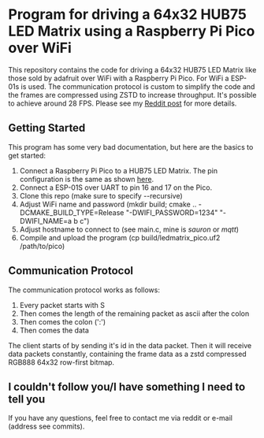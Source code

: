 # Program for driving a 64x32 HUB75 LED Matrix using a Raspberry Pi Pico over WiFi

This repository contains the code for driving a 64x32 HUB75 LED Matrix like those sold by
adafruit over WiFi with a Raspberry Pi Pico. For WiFi a ESP-01s is used. The communication protocol is
custom to simplify the code and the frames are compressed using ZSTD to increase throughput. It's possible
to achieve around 28 FPS. Please see my 
[Reddit post](https://www.reddit.com/r/raspberry_pi/comments/r7v4xo/raspberry_pi_pico_driving_64x32_ledmatrix_over/) 
for more details.

## Getting Started

This program has some very bad documentation, but here are the basics to get started:
1. Connect a Raspberry Pi Pico to a HUB75 LED Matrix. The pin configuration is the same as shown
[here](https://github.com/raspberrypi/pico-examples/tree/master/pio/hub75).
2. Connect a ESP-01S over UART to pin 16 and 17 on the Pico.
3. Clone this repo (make sure to specify --recursive)
4. Adjust WiFi name and password (mkdir build; cmake .. -DCMAKE_BUILD_TYPE=Release "-DWIFI_PASSWORD=1234" "-DWIFI_NAME=a b c")
5. Adjust hostname to connect to (see main.c, mine is *sauron* or *mqtt*)
6. Compile and upload the program (cp build/ledmatrix_pico.uf2 /path/to/pico)

## Communication Protocol
The communication protocol works as follows:
1. Every packet starts with S
2. Then comes the length of the remaining packet as ascii after the colon
3. Then comes the colon (':')
4. Then comes the data

The client starts of by sending it's id in the data packet. Then it will receive data packets constantly,
containing the frame data as a zstd compressed RGB888 64x32 row-first bitmap.

## I couldn't follow you/I have something I need to tell you

If you have any questions, feel free to contact me via reddit or e-mail (address see commits).
